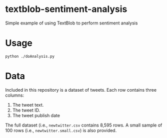 # textblob-sentiment-analysis
Simple example of using TextBlob to perform sentiment analysis

# Usage

```
python ./doAnalysis.py
```

# Data

Included in this repository is a dataset of tweets. Each row contains three columns:

1. The tweet text.
2. The tweet ID.
3. The tweet publish date

The full dataset (i.e., `newtwitter.csv` contains 8,595 rows. A small sample of 100 rows (i.e., `newtwitter.small.csv`) is also provided.

